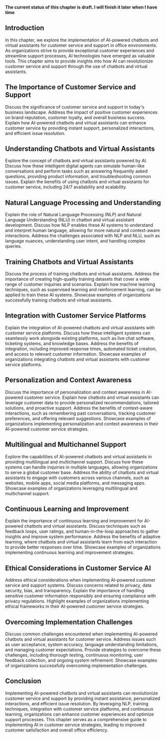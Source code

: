 **The current status of this chapter is draft. I will finish it later when I have time**

Introduction
------------

In this chapter, we explore the implementation of AI-powered chatbots and virtual assistants for customer service and support in office environments. As organizations strive to provide exceptional customer experiences and streamline support processes, AI technologies have emerged as valuable tools. This chapter aims to provide insights into how AI can revolutionize customer service and support through the use of chatbots and virtual assistants.

The Importance of Customer Service and Support
----------------------------------------------

Discuss the significance of customer service and support in today's business landscape. Address the impact of positive customer experiences on brand reputation, customer loyalty, and overall business success. Explain how AI-powered chatbots and virtual assistants can enhance customer service by providing instant support, personalized interactions, and efficient issue resolution.

Understanding Chatbots and Virtual Assistants
---------------------------------------------

Explore the concept of chatbots and virtual assistants powered by AI. Discuss how these intelligent digital agents can simulate human-like conversations and perform tasks such as answering frequently asked questions, providing product information, and troubleshooting common issues. Explain the benefits of using chatbots and virtual assistants for customer service, including 24/7 availability and scalability.

Natural Language Processing and Understanding
---------------------------------------------

Explain the role of Natural Language Processing (NLP) and Natural Language Understanding (NLU) in chatbot and virtual assistant development. Discuss how NLP enables these AI systems to understand and interpret human language, allowing for more natural and context-aware interactions. Address the challenges associated with NLP and NLU, such as language nuances, understanding user intent, and handling complex queries.

Training Chatbots and Virtual Assistants
----------------------------------------

Discuss the process of training chatbots and virtual assistants. Address the importance of creating high-quality training datasets that cover a wide range of customer inquiries and scenarios. Explain how machine learning techniques, such as supervised learning and reinforcement learning, can be applied to train these AI systems. Showcase examples of organizations successfully training chatbots and virtual assistants.

Integration with Customer Service Platforms
-------------------------------------------

Explain the integration of AI-powered chatbots and virtual assistants with customer service platforms. Discuss how these intelligent systems can seamlessly work alongside existing platforms, such as live chat software, ticketing systems, and knowledge bases. Address the benefits of integration, including improved response times, automated ticket creation, and access to relevant customer information. Showcase examples of organizations integrating chatbots and virtual assistants with customer service platforms.

Personalization and Context Awareness
-------------------------------------

Discuss the importance of personalization and context awareness in AI-powered customer service. Explain how chatbots and virtual assistants can leverage customer data to provide personalized recommendations, tailored solutions, and proactive support. Address the benefits of context-aware interactions, such as remembering past conversations, tracking customer preferences, and offering relevant suggestions. Showcase examples of organizations implementing personalization and context awareness in their AI-powered customer service strategies.

Multilingual and Multichannel Support
-------------------------------------

Explore the capabilities of AI-powered chatbots and virtual assistants in providing multilingual and multichannel support. Discuss how these systems can handle inquiries in multiple languages, allowing organizations to serve a global customer base. Address the ability of chatbots and virtual assistants to engage with customers across various channels, such as websites, mobile apps, social media platforms, and messaging apps. Showcase examples of organizations leveraging multilingual and multichannel support.

Continuous Learning and Improvement
-----------------------------------

Explain the importance of continuous learning and improvement for AI-powered chatbots and virtual assistants. Discuss techniques such as feedback loops, user ratings, and human-in-the-loop approaches to gather insights and improve system performance. Address the benefits of adaptive learning, where chatbots and virtual assistants learn from each interaction to provide better responses over time. Showcase examples of organizations implementing continuous learning and improvement strategies.

Ethical Considerations in Customer Service AI
---------------------------------------------

Address ethical considerations when implementing AI-powered customer service and support systems. Discuss concerns related to privacy, data security, bias, and transparency. Explain the importance of handling sensitive customer information responsibly and ensuring compliance with privacy regulations. Highlight examples of organizations implementing ethical frameworks in their AI-powered customer service strategies.

Overcoming Implementation Challenges
------------------------------------

Discuss common challenges encountered when implementing AI-powered chatbots and virtual assistants for customer service. Address issues such as user acceptance, system accuracy, language understanding limitations, and managing customer expectations. Provide strategies to overcome these challenges, including thorough testing, continuous monitoring, user feedback collection, and ongoing system refinement. Showcase examples of organizations successfully overcoming implementation challenges.

Conclusion
----------

Implementing AI-powered chatbots and virtual assistants can revolutionize customer service and support by providing instant assistance, personalized interactions, and efficient issue resolution. By leveraging NLP, training techniques, integration with customer service platforms, and continuous learning, organizations can enhance customer experiences and optimize support processes. This chapter serves as a comprehensive guide to implementing AI in customer service strategies, leading to improved customer satisfaction and overall office efficiency.
